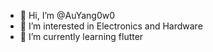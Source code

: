 - 👋 Hi, I’m @AuYang0w0
- 👀 I’m interested in Electronics and Hardware
- 🌱 I’m currently learning flutter
